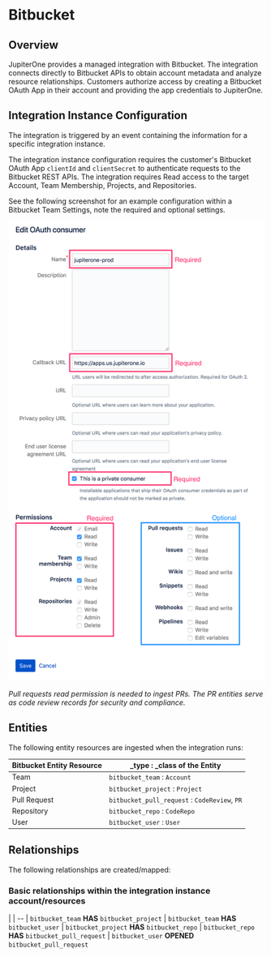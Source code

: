 # Bitbucket

## Overview

JupiterOne provides a managed integration with Bitbucket. The integration
connects directly to Bitbucket APIs to obtain account metadata and analyze
resource relationships. Customers authorize access by creating a Bitbucket OAuth
App in their account and providing the app credentials to JupiterOne.

## Integration Instance Configuration

The integration is triggered by an event containing the information for a
specific integration instance.

The integration instance configuration requires the customer's Bitbucket OAuth
App `clientId` and `clientSecret` to authenticate requests to the Bitbucket REST
APIs. The integration requires Read access to the target Account, Team
Membership, Projects, and Repositories.

See the following screenshot for an example configuration within a Bitbucket
Team Settings, note the required and optional settings.

![BitBucket OAuth Example Config][1]

[1]: ../../assets/integration-bitbucket-oauth-consumer-settings.png

_Pull requests read permission is needed to ingest PRs. The PR entities serve as
code review records for security and compliance._

## Entities

The following entity resources are ingested when the integration runs:

| Bitbucket Entity Resource | \_type : \_class of the Entity                |
| ------------------------- | --------------------------------------------- |
| Team                      | `bitbucket_team` : `Account`                  |
| Project                   | `bitbucket_project` : `Project`               |
| Pull Request              | `bitbucket_pull_request` : `CodeReview`, `PR` |
| Repository                | `bitbucket_repo` : `CodeRepo`                 |
| User                      | `bitbucket_user` : `User`                     |

## Relationships

The following relationships are created/mapped:

### Basic relationships within the integration instance account/resources

|
| --
| `bitbucket_team` **HAS** `bitbucket_project`
| `bitbucket_team` **HAS** `bitbucket_user`
| `bitbucket_project` **HAS** `bitbucket_repo`
| `bitbucket_repo` **HAS** `bitbucket_pull_request`
| `bitbucket_user` **OPENED** `bitbucket_pull_request`

